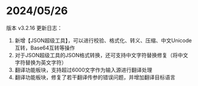 # 2024/05/26

版本 v3.2.16 更新日志：
1. 新增【JSON超级工具】，可以进行校验、格式化、转义、压缩、中文Unicode互转，Base64互转等操作
2. 对于JSON超级工具的JSON格式转换，还可支持中文字符替换修复（将中文字符替换为英文字符）
3. 翻译功能板块，支持超过6000文字作为输入源进行翻译处理
4. 翻译功能板块，修复了若干翻译传参的错误问题，并增加翻译目标语言